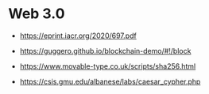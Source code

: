 # Web 3.0

- <https://eprint.iacr.org/2020/697.pdf>

- <https://guggero.github.io/blockchain-demo/#!/block>

- <https://www.movable-type.co.uk/scripts/sha256.html>

- <https://csis.gmu.edu/albanese/labs/caesar_cypher.php>
